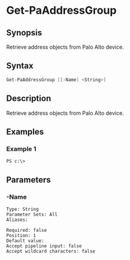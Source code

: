 # Get-PaAddressGroup

## Synopsis

Retrieve address objects from Palo Alto device.

## Syntax


```powershell
Get-PaAddressGroup [[-Name] <String>] 
```

## Description

Retrieve address objects from Palo Alto device.

## Examples

### Example 1

```
PS c:\> 
```













## Parameters

### -Name


```asciidoc
Type: String
Parameter Sets: All
Aliases: 

Required: false
Position: 1
Default value: 
Accept pipeline input: false
Accept wildcard characters: false
```


